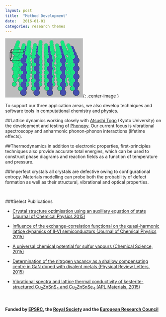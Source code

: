 ```yaml
---
layout: post
title:  "Method Development"
date:   2016-01-01 
categories: research themes
---
```


![](/gifs/sns2.gif){: .center-image }

To support our three application areas, we also develop techniques and software tools in computational chemistry and physics. 

##Lattice dynamics
working closely with [Atsushi Togo](http://atztogo.github.io/) (Kyoto University) on the development and testing of [Phonopy](http://phonopy.sourceforge.net/). Our current focus is vibrational spectroscopy and anharmonic phonon-phonon interactions (lifetime effects).

##Thermodynamics
in addition to electronic properties, first-principles techniques also provide accurate total energies, which can be used to construct phase diagrams and reaction fields 
as a function of temperature and pressure. 

##Imperfect crystals 
all crystals are defective owing to configurational entropy. Materials modelling can probe both the probability of defect formation as well as their structural, vibrational and optical properties.

<br>

###Select Publications

- [Crystal structure optimisation using an auxiliary equation of state (Journal of Chemical Physics 2015)](http://dx.doi.org/10.1063/1.4934716)

- [Influence of the exchange-correlation functional on the quasi-harmonic lattice dynamics of II-VI semiconductors (Journal of Chemical Physics 2015)](http://dx.doi.org/10.1063/1.4928058)

- [A universal chemical potential for sulfur vapours (Chemical Science, 2015)](http://dx.doi.org/10.1039/c5sc03088a)

- [Determination of the nitrogen vacancy as a shallow compensating centre in GaN doped with divalent metals (Physical Review Letters, 2015)](http://dx.doi.org/10.1103/PhysRevLett.114.016405)

- [Vibrational spectra and lattice thermal conductivity of kesterite-structured Cu<sub>2</sub>ZnSnS<sub>4</sub> and Cu<sub>2</sub>ZnSnSe<sub>4</sub> (APL Materials, 2015)](http://dx.doi.org/10.1063/1.4917044)

<br>

#### Funded by [EPSRC](http://gow.epsrc.ac.uk/NGBOViewPerson.aspx?PersonId=-250227), the [Royal Society](https://royalsociety.org/grants-schemes-awards/grants/university-research/) and the [European Research Council](https://erc.europa.eu/)
